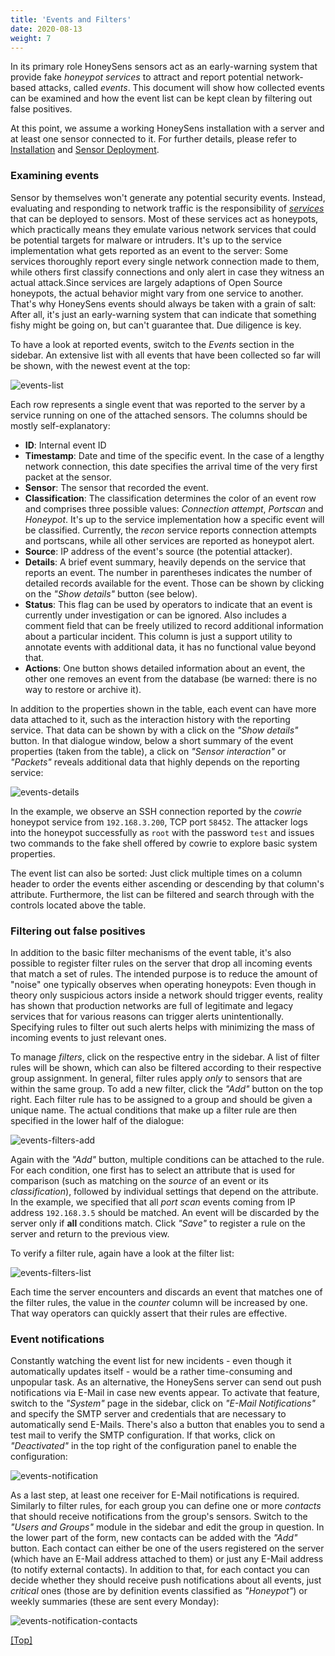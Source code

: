 ```yaml
---
title: 'Events and Filters'
date: 2020-08-13
weight: 7
---
```


In its primary role HoneySens sensors act as an early-warning system that provide fake *honeypot services* to attract and report potential network-based attacks, called *events*. This document will show how collected events can be examined and how the event list can be kept clean by filtering out false positives.

At this point, we assume a working HoneySens installation with a server and at least one sensor connected to it. For further details, please refer to [Installation](/docs/installation) and [Sensor Deployment](/docs/sensors).

### Examining events
Sensor by themselves won't generate any potential security events. Instead, evaluating and responding to network traffic is the responsibility of [*services*](/docs/services) that can be deployed to sensors. Most of these services act as honeypots, which practically means they emulate various network services that could be potential targets for malware or intruders. It's up to the service implementation what gets reported as an event to the server: Some services thoroughly report every single network connection made to them, while others first classify connections and only alert in case they witness an actual attack.Since services are largely adaptions of Open Source honeypots, the actual behavior might vary from one service to another. That's why HoneySens events should always be taken with a grain of salt: After all, it's just an early-warning system that can indicate that something fishy might be going on, but can't guarantee that. Due diligence is key.

To have a look at reported events, switch to the *Events* section in the sidebar. An extensive list with all events that have been collected so far will be shown, with the newest event at the top:

![events-list](/images/events-list.png)

Each row represents a single event that was reported to the server by a service running on one of the attached sensors. The columns should be mostly self-explanatory:
* **ID**: Internal event ID
* **Timestamp**: Date and time of the specific event. In the case of a lengthy network connection, this date specifies the arrival time of the very first packet at the sensor.
* **Sensor**: The sensor that recorded the event.
* **Classification**: The classification determines the color of an event row and comprises three possible values: *Connection attempt*, *Portscan* and *Honeypot*. It's up to the service implementation how a specific event will be classified. Currently, the *recon* service reports connection attempts and portscans, while all other services are reported as honeypot alert.
* **Source**: IP address of the event's source (the potential attacker).
* **Details**: A brief event summary, heavily depends on the service that reports an event. The number in parentheses indicates the number of detailed records available for the event. Those can be shown by clicking on the *"Show details"* button (see below).
* **Status**: This flag can be used by operators to indicate that an event is currently under investigation or can be ignored. Also includes a comment field that can be freely utilized to record additional information about a particular incident. This column is just a support utility to annotate events with additional data, it has no functional value beyond that.
* **Actions**: One button shows detailed information about an event, the other one removes an event from the database (be warned: there is no way to restore or archive it).

In addition to the properties shown in the table, each event can have more data attached to it, such as the interaction history with the reporting service. That data can be shown by with a click on the *"Show details"* button. In that dialogue window, below a short summary of the event properties (taken from the table), a click on *"Sensor interaction"* or *"Packets"* reveals additional data that highly depends on the reporting service:

![events-details](/images/events-details.png)

In the example, we observe an SSH connection reported by the *cowrie* honeypot service from `192.168.3.200`, TCP port `58452`. The attacker logs into the honeypot successfully as `root` with the password `test` and issues two commands to the fake shell offered by cowrie to explore basic system properties.

The event list can also be sorted: Just click multiple times on a column header to order the events either ascending or descending by that column's attribute. Furthermore, the list can be filtered and search through with the controls located above the table.

### Filtering out false positives
In addition to the basic filter mechanisms of the event table, it's also possible to register filter rules on the server that drop all incoming events that match a set of rules. The intended purpose is to reduce the amount of "noise" one typically observes when operating honeypots: Even though in theory only suspicious actors inside a network should trigger events, reality has shown that production networks are full of legitimate and legacy services that for various reasons can trigger alerts unintentionally. Specifying rules to filter out such alerts helps with minimizing the mass of incoming events to just relevant ones.

To manage *filters*, click on the respective entry in the sidebar. A list of filter rules will be shown, which can also be filtered according to their respective group assignment. In general, filter rules apply *only* to sensors that are within the same group. To add a new filter, click the *"Add"* button on the top right. Each filter rule has to be assigned to a group and should be given a unique name. The actual conditions that make up a filter rule are then specified in the lower half of the dialogue:

![events-filters-add](/images/events-filters-add.png)

Again with the *"Add"* button, multiple conditions can be attached to the rule. For each condition, one first has to select an attribute that is used for comparison (such as matching on the *source* of an event or its *classification*), followed by individual settings that depend on the attribute. In the example, we specified that all *port scan* events coming from IP address `192.168.3.5` should be matched. An event will be discarded by the server only if **all** conditions match. Click *"Save"* to register a rule on the server and return to the previous view.

To verify a filter rule, again have a look at the filter list:

![events-filters-list](/images/events-filters-list.png)

Each time the server encounters and discards an event that matches one of the filter rules, the value in the *counter* column will be increased by one. That way operators can quickly assert that their rules are effective.

### Event notifications
Constantly watching the event list for new incidents - even though it automatically updates itself - would be a rather time-consuming and unpopular task. As an alternative, the HoneySens server can send out push notifications via E-Mail in case new events appear. To activate that feature, switch to the *"System"* page in the sidebar, click on *"E-Mail Notifications"* and specify the SMTP server and credentials that are necessary to automatically send E-Mails. There's also a button that enables you to send a test mail to verify the SMTP configuration. If that works, click on *"Deactivated"* in the top right of the configuration panel to enable the configuration:

![events-notification](/images/events-notification.png)

As a last step, at least one receiver for E-Mail notifications is required. Similarly to filter rules, for each group you can define one or more *contacts* that should receive notifications from the group's sensors. Switch to the *"Users and Groups"* module in the sidebar and edit the group in question. In the lower part of the form, new contacts can be added with the *"Add"* button. Each contact can either be one of the users registered on the server (which have an E-Mail address attached to them) or just any E-Mail address (to notify external contacts). In addition to that, for each contact you can decide whether they should receive push notifications about all events, just *critical* ones (those are by definition events classified as *"Honeypot"*) or weekly summaries (these are sent every Monday):

![events-notification-contacts](/images/events-notification-contacts.png)


[[Top]](#top)
